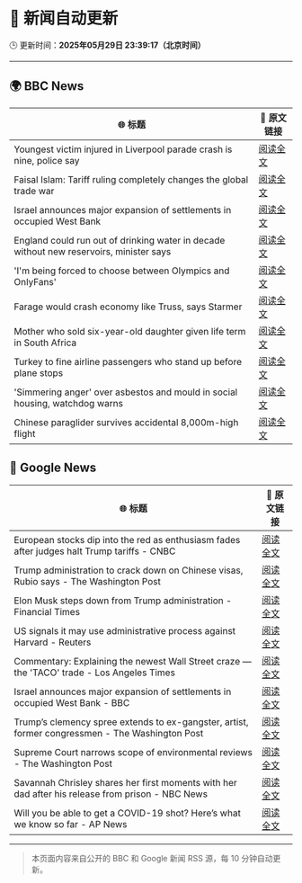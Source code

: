 # 🧠 新闻自动更新

🕒 更新时间：**2025年05月29日 23:39:17（北京时间）**

---

## 🌍 BBC News

| 🌐 标题 | 🔗 原文链接 |
|--------|-------------|
| Youngest victim injured in Liverpool parade crash is nine, police say | [阅读全文](https://www.bbc.com/news/articles/c5ykj8jn76eo) |
| Faisal Islam: Tariff ruling completely changes the global trade war | [阅读全文](https://www.bbc.com/news/articles/cx2epx15pj2o) |
| Israel announces major expansion of settlements in occupied West Bank | [阅读全文](https://www.bbc.com/news/articles/c1j5954edlno) |
| England could run out of drinking water in decade without new reservoirs, minister says | [阅读全文](https://www.bbc.com/news/articles/cy8dv6l2jlzo) |
| 'I'm being forced to choose between Olympics and OnlyFans' | [阅读全文](https://www.bbc.com/sport/rowing/articles/c0715154kmeo) |
| Farage would crash economy like Truss, says Starmer | [阅读全文](https://www.bbc.com/news/articles/cp3n4zwq6v9o) |
| Mother who sold six-year-old daughter given life term in South Africa | [阅读全文](https://www.bbc.com/news/articles/cj93yvr3n1xo) |
| Turkey to fine airline passengers who stand up before plane stops | [阅读全文](https://www.bbc.com/news/articles/cgle6gg9z6yo) |
| 'Simmering anger' over asbestos and mould in social housing, watchdog warns | [阅读全文](https://www.bbc.com/news/articles/cvg5q583glqo) |
| Chinese paraglider survives accidental 8,000m-high flight | [阅读全文](https://www.bbc.com/news/articles/cm238175gzyo) |

## 📰 Google News

| 🌐 标题 | 🔗 原文链接 |
|--------|-------------|
| European stocks dip into the red as enthusiasm fades after judges halt Trump tariffs - CNBC | [阅读全文](https://news.google.com/rss/articles/CBMiogFBVV95cUxOSndlSnB6djhkek9rV1RHNnp5ekt1YVdReEx1ZnhzV1BRS0JLbFV6Q1JvTmJlazQ3cURsaWxJN1VhS0RpckRnSG1iZ2dvdFlLM0VPZDNwQmVwZUZleGkycEYzTjZac084RUhlaEtlU0xNb05nRklZMklKeHpKUzNnZWN3enJCNURCYTVvaHVwd3ZRLXkwV2tNTGltTkEwSWJWa0HSAacBQVVfeXFMUHJQcGZub3RWNW44Szh3ZmZ5X0sxeFpIcmozbHVrY3FXeVBwNUR5REFMUXZqUEdFMkJ2dzM4aGRZeDJoaWlrYklZX29YVmFyR0ZRRU55aEZsUXpmQ3FLeER4QU9iWml2NUtKVm5GdmJYZTd3YjJIem5zSllfaWJjeGU2NXpncmJCbFVmY09xcWtGZDFRekNPZnV6dGZ0SS0zOUNndVd5OVE?oc=5) |
| Trump administration to crack down on Chinese visas, Rubio says - The Washington Post | [阅读全文](https://news.google.com/rss/articles/CBMilgFBVV95cUxNUVR1bmZOZmV1Wm53Mmpvd1BybXlPeUtCVUJkc1RkUlJDUmFTLXJGSXl2TktscW95OF9jR0tLUE5JWGJxakxBbGgwWlFnV2gxdGpsaENocjlsQzdCS3RpdWQ5cERTZWtNNHVJaEQ1MDc0c2sxT2hick0ycHYybFR5UFJoU0puVFQxeE9tLXpwUHVyQ1lEa1E?oc=5) |
| Elon Musk steps down from Trump administration - Financial Times | [阅读全文](https://news.google.com/rss/articles/CBMicEFVX3lxTE9HTWR4WE5oWkl4Q0NYU3IxTHJ1R21xMW5vUHVDQVpwUVZacnVCU2M4bUtxOTdCWHV0MDJ5LUw0QnlxZjVWUkcwcERGQXd3Vjhudm84a3k4Y2lQN3NBbDRwcTFyU2dobkRXMU1SZ3MwNlY?oc=5) |
| US signals it may use administrative process against Harvard - Reuters | [阅读全文](https://news.google.com/rss/articles/CBMiqAFBVV95cUxOT2lPRnp3YU1sZWJjSmwtX2RrdG5EVWhnVEoyMmhkX3NaTzJwQ1FVNE1IMEVsalBuVDZ1RmtwX1N2R1RLMnppUm8tTnFNd3NRUzA3Z2hYbHpVNzRDR3ppQ1NManZZNUNKeEI4b1JTdmFoQlNuMjdKZktBUFVLQUhlUW1QODJwRXU2SkhZTWxXczdrSDhDeUVMYkVGUHlsbXBCdmtpVWdQYV8?oc=5) |
| Commentary: Explaining the newest Wall Street craze — the 'TACO' trade - Los Angeles Times | [阅读全文](https://news.google.com/rss/articles/CBMipwFBVV95cUxQalNiZXJ1YlBONThEdWhfSzdOOUFqOXNpcVA2VEFkNVBzdzJLYjd6dFZEamdTbGE5U0l6SmpuS3ExVl9PdS1BZVJTcDVYMllmVEtvVHNVQ1BXaXM0WGNNTjFCaHdhOHdUdWduaEJCVlcxS0czU0JielJ6dkRuTnZ4YVN1ekRXME5aM2xCbFRxZkwyYXY0QXRjTTZXcnRna25jZHN0NG9DRQ?oc=5) |
| Israel announces major expansion of settlements in occupied West Bank - BBC | [阅读全文](https://news.google.com/rss/articles/CBMiWkFVX3lxTE5GTHBuU2RWd0k3WE5PZWhPSERjRloyYnJKbGpoYWRUXzdqVkViUmVpTHFOUTFrUWFRSVU1N21JZ3diYUo3QmJiaEQ2WF9qSzl1VThzcDlXRU45QdIBX0FVX3lxTE0yV3pwbW00OFBoVWg5NmdZN2haVHNnMU1BYkh2MjJIX0pQXzBaX1NMdVBwaExDWms1Z3B4UUpid2tvZVI0NTVBMjJOVXRma1RyMURrSHl6RlhjYnBRck9Z?oc=5) |
| Trump’s clemency spree extends to ex-gangster, artist, former congressmen - The Washington Post | [阅读全文](https://news.google.com/rss/articles/CBMilwFBVV95cUxNajZXTXhlcXZKeGloM0JYTGV3UkdnZUt2TGZqa085dklIODVTSnJlcDl0WUhEeUZRZFowT1NjZTlCbmZwSE1wSlJpaDBDM0RhZUMyR3E0NnZoX1RkdU5TZTRQNHREY0JRaWZGdGZyMGs1d1pSZVlFNngyLW00MjFMcnVsM3NMYXpqN1VFbVdPcV95UDJTRlQw?oc=5) |
| Supreme Court narrows scope of environmental reviews - The Washington Post | [阅读全文](https://news.google.com/rss/articles/CBMinAFBVV95cUxQSUV1LUM5X2RMRXFMVzRzbnNodVhEVnlNbzhVR01mRDg3ZGUyZzJ6alM0RmMwcVMtbVZuQjVTWW1EdDlNUExCenM5Q3BGbXJGYkdpMGlUc3lEOHVjbmFMOHhMVVJ6ci16a1R2MWpSUTV1ZzJESGJaajhVTTRlcjE1cHZibFpZRlMteml1Qjg0bV9KTXozV0dfYkE1VXI?oc=5) |
| Savannah Chrisley shares her first moments with her dad after his release from prison - NBC News | [阅读全文](https://news.google.com/rss/articles/CBMiqAFBVV95cUxNaDg2bTJLTXJjYlZTc0xuRzFEaVNkOVoteUp6YTN4bmwyT2lLSWdRTmpyZGNSZVhDM3YzaHg4S1dxbkFFNWhQdVUySVRnb2RqeUY2N0EwZ0FkZnYtTzB3ZGVlUlQtb2dkZDNTWVdjZkJNRUEzaGRoTzR6QWZPSVRNWV9tcHFST0Vvak91Rkw0eHU0TzVPclNaaEpZZ29fbUhJWWNSQUdKYk_SAVZBVV95cUxNbDRnODVWUXdyZFBfS2R0VGxaaU8zRlVKZFNMQWd4LTNhalM0dVdoREhMb25uNUg1YzE1ZFlNZ194SE0zYy16b3VqYUd0bnZzLUxKbjZYZw?oc=5) |
| Will you be able to get a COVID-19 shot? Here’s what we know so far - AP News | [阅读全文](https://news.google.com/rss/articles/CBMiqAFBVV95cUxOTV9lMDhCQUNSZGJqaWJLRWZrcWlPOVFTVzJ1VzBjN2N5WThtcEtPcmJoeWx0Vm4xUlJuMHljdE9ZSG91UDNCTF9UOFhaY2Zsa0JjVEZ6MVJ5cFJKSmtQUmV6NmluN2FaVWc3S0Zlb1VqTUxBTXU5NkxuYnJaSXZFTnQ4WUdvek9nTkJROEFLTWhKR2pFbTEwbkhyR01rcHR6dERwdTZWWmo?oc=5) |

---
> 本页面内容来自公开的 BBC 和 Google 新闻 RSS 源，每 10 分钟自动更新。